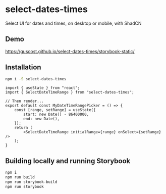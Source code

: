 # select-dates-times

Select UI for dates and times, on desktop or mobile, with ShadCN

## Demo

https://guscost.github.io/select-dates-times/storybook-static/

## Installation

```bash
npm i -S select-dates-times

```

```tsx
import { useState } from "react";
import { SelectDateTimeRange } from "select-dates-times";

// Then render...
export default const MyDateTimeRangePicker = () => {
    const [range, setRange] = useState({
        start: new Date() - 86400000,
        end: new Date(),
    });
    return (
        <SelectDateTimeRange initialRange={range} onSelect={setRange} />
    );
}
```

## Building locally and running Storybook

```bash
npm i
npm run build
npm run storybook-build
npm run storybook
```
